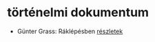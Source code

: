 # történelmi dokumentum

- Günter Grass: Ráklépésben [részletek](_details/%7Bopf.creator%7D.md#id_358)